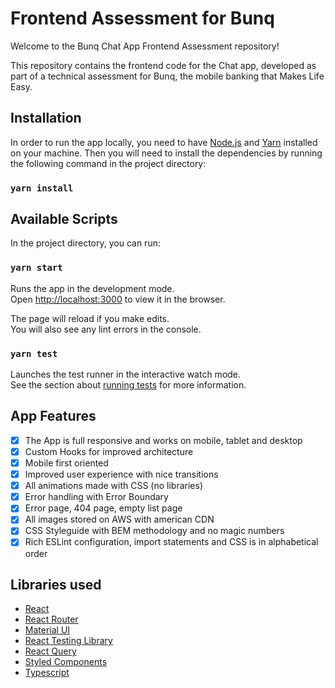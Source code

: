 # Frontend Assessment for Bunq

Welcome to the Bunq Chat App Frontend Assessment repository!

This repository contains the frontend code for the Chat app, developed as part of a technical assessment for Bunq, the mobile banking that Makes Life Easy.
## Installation

In order to run the app locally, you need to have [Node.js](https://nodejs.org/en/) and [Yarn](https://yarnpkg.com/) installed on your machine.
Then you will need to install the dependencies by running the following command in the project directory:
### `yarn install`

## Available Scripts

In the project directory, you can run:

### `yarn start`

Runs the app in the development mode.\
Open [http://localhost:3000](http://localhost:3000) to view it in the browser.

The page will reload if you make edits.\
You will also see any lint errors in the console.

### `yarn test`

Launches the test runner in the interactive watch mode.\
See the section about [running tests](https://facebook.github.io/create-react-app/docs/running-tests) for more information.

## App Features
- [x] The App is full responsive and works on mobile, tablet and desktop
- [x] Custom Hooks for improved architecture
- [x] Mobile first oriented
- [x] Improved user experience with nice transitions
- [x] All animations made with CSS (no libraries)
- [x] Error handling with Error Boundary
- [x] Error page, 404 page, empty list page
- [x] All images stored on AWS with american CDN
- [x] CSS Styleguide with BEM methodology and no magic numbers
- [x] Rich ESLint configuration, import statements and CSS is in alphabetical order

## Libraries used

- [React](https://reactjs.org/)
- [React Router](https://reactrouter.com/)
- [Material UI](https://material-ui.com/)
- [React Testing Library](https://testing-library.com/docs/react-testing-library/intro/)
- [React Query](https://react-query.tanstack.com/)
- [Styled Components](https://styled-components.com/)
- [Typescript](https://www.typescriptlang.org/)